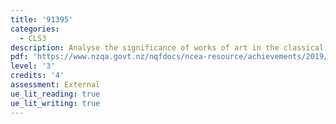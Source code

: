 ```yaml
---
title: '91395'
categories:
  - CLS3
description: Analyse the significance of works of art in the classical world
pdf: 'https://www.nzqa.govt.nz/nqfdocs/ncea-resource/achievements/2019/as91395.pdf'
level: '3'
credits: '4'
assessment: External
ue_lit_reading: true
ue_lit_writing: true
---
```


